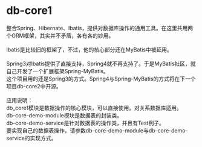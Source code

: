 # db-core1
整合Spring、Hibernate、Ibatis，提供对数据库操作的通用工具。在这里共用两个ORM框架，其实并不矛盾，各有各的妙用。
<br><br>
Ibatis是比较旧的框架了，不过，他的核心部分还在MyBatis中被延用。
<br><br>
Spring3对Ibatis提供了直接支持，Spring4就不再支持了。于是MyBatis社区，就自己开发了一个扩展框架Spring-MyBatis。<br>
这个项目用的还是Spring3的方式。Spring4与Spring-MyBatis的方式将在下一个项目db-core2中开源。
<br><br>
应用说明：<br>
db_core1模块是数据操作的核心模块，可以直接使用。对关系数据库适用。<br>
db-core-demo-module模块是数据表的封装类。<br>
db-core-demo-service是针对数据表的操作类，并且有Test例子。<br>
要实现自己的数据表操作，请参数db-core-demo-module与db-core-demo-service的实现方式。<br>
